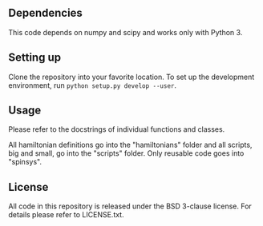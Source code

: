 ## Dependencies

This code depends on numpy and scipy and works only with Python 3.

## Setting up

Clone the repository into your favorite location. To set up the development
environment, run `python setup.py develop --user`.

## Usage

Please refer to the docstrings of individual functions and classes.

All hamiltonian definitions go into the "hamiltonians" folder and all scripts,
big and small, go into the "scripts" folder. Only reusable code goes into
"spinsys".

## License

All code in this repository is released under the BSD 3-clause license. For
details please refer to LICENSE.txt.
